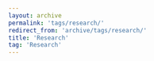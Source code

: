 ```yaml
---
layout: archive
permalink: 'tags/research/'
redirect_from: 'archive/tags/research/'
title: 'Research'
tag: 'Research'
---
```

